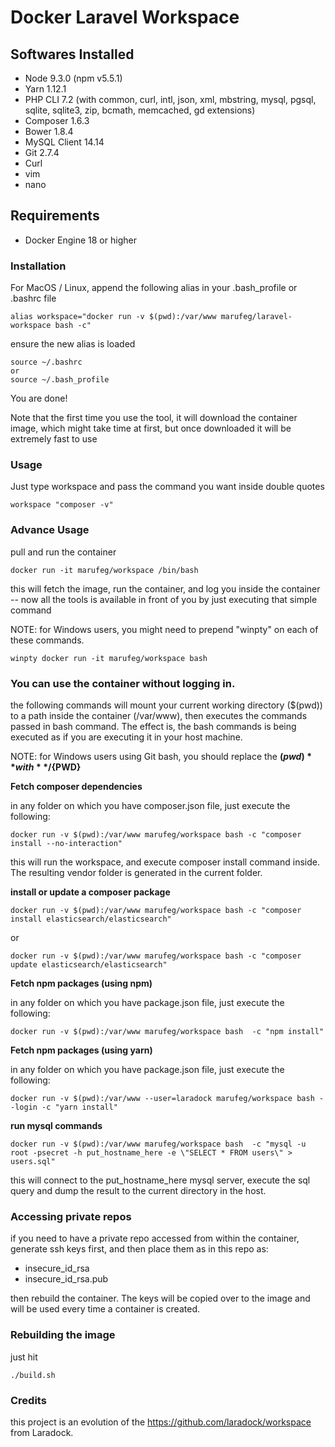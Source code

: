 # Docker Laravel Workspace

## Softwares Installed

* Node 9.3.0 (npm v5.5.1)
* Yarn 1.12.1
* PHP CLI 7.2 (with common, curl, intl, json, xml, mbstring, mysql, pgsql, sqlite, sqlite3, zip, bcmath, memcached, gd extensions)
* Composer 1.6.3
* Bower 1.8.4
* MySQL Client 14.14
* Git 2.7.4
* Curl
* vim
* nano

## Requirements

* Docker Engine 18 or higher

### Installation

For MacOS / Linux, append the following alias in your .bash_profile or .bashrc file
```
alias workspace="docker run -v $(pwd):/var/www marufeg/laravel-workspace bash -c"
```
ensure the new alias is loaded
```
source ~/.bashrc
or
source ~/.bash_profile
```
You are done!

Note that the first time you use the tool, it will download the container image, which might take time at first, but once downloaded it will be extremely fast to use

### Usage

Just type workspace and pass the command you want inside double quotes

```
workspace "composer -v"
```

### Advance Usage

pull and run the container
```
docker run -it marufeg/workspace /bin/bash
```

this will fetch the image, run the container, and log you inside the container -- now all the tools is available in front of you by just executing that simple command

NOTE: for Windows users, you might need to prepend "winpty" on each of these commands.

```
winpty docker run -it marufeg/workspace bash
```

### You can use the container without logging in.

the following commands  will mount your current working directory ($(pwd)) to a path inside the container (/var/www), then executes the commands passed in bash command. The effect is, the bash commands is being executed as if you are executing it in your host machine.

NOTE: for Windows users using Git bash, you should replace the **$(pwd)** with  **/${PWD}**

**Fetch composer dependencies**

in any folder on which you have composer.json file, just execute the following:

```
docker run -v $(pwd):/var/www marufeg/workspace bash -c "composer install --no-interaction"
```

this will run the workspace, and execute composer install command inside. The resulting vendor folder is generated in the current folder.

**install or update a composer package**


```
docker run -v $(pwd):/var/www marufeg/workspace bash -c "composer install elasticsearch/elasticsearch"
```
or

```
docker run -v $(pwd):/var/www marufeg/workspace bash -c "composer update elasticsearch/elasticsearch"
```


**Fetch npm packages (using npm)**

in any folder on which you have package.json file, just execute the following:

```
docker run -v $(pwd):/var/www marufeg/workspace bash  -c "npm install"
```

**Fetch npm packages (using yarn)**

in any folder on which you have package.json file, just execute the following:

```
docker run -v $(pwd):/var/www --user=laradock marufeg/workspace bash --login -c "yarn install"
```

**run mysql commands**
```
docker run -v $(pwd):/var/www marufeg/workspace bash  -c "mysql -u root -psecret -h put_hostname_here -e \"SELECT * FROM users\" > users.sql"
```
this will connect to the put_hostname_here mysql server, execute the sql query and dump the result to the current directory in the host.


### Accessing private repos

if you need to have a private repo accessed from within the container, generate ssh keys first, and then place them as in this repo as:

* insecure_id_rsa
* insecure_id_rsa.pub

then rebuild the container. The keys will be copied over to the image and will be used every time a container is created.


### Rebuilding the image

just hit

```
./build.sh
```


### Credits

this project is an evolution of the https://github.com/laradock/workspace from Laradock.
